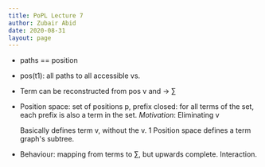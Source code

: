 ```yaml
---
title: PoPL Lecture 7
author: Zubair Abid
date: 2020-08-31
layout: page
---
```


- paths == position
- pos(t1): all paths to all accessible vs.
- Term can be reconstructed from pos v and → ∑
- Position space: set of positions p, prefix closed: for all terms of the set, 
  each prefix is also a term in the set. *Motivation*: Eliminating v 
  
  Basically defines term v, without the v. 1 Position space defines a term 
  graph's subtree.
- Behaviour: mapping from terms to ∑, but upwards complete. Interaction.

